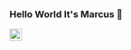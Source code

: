### Hello World It's Marcus 👋
<a href="https://www.linkedin.com/in/marcus-vaughn-jones-22b654a3/">
<img align="left" alt="Saket Prag" width="22px" src="https://cdn.jsdelivr.net/npm/simple-icons@v3/icons/linkedin.svg" />
</a>
<!--
**vaughnjones-marcus/vaughnjones-marcus** is a ✨ _special_ ✨ repository because its `README.md` (this file) appears on your GitHub profile.

Here are some ideas to get you started:

- 🔭 I’m currently working on ...
- 🌱 I’m currently learning ...
- 👯 I’m looking to collaborate on ...
- 🤔 I’m looking for help with ...
- 💬 Ask me about ...
- 📫 How to reach me: vaughnjones.marcus@gmail.com
- 😄 Pronouns: He/Him
- ⚡ Fun fact: ...
-->
